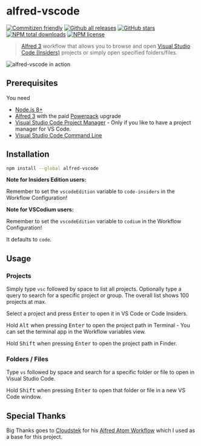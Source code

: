 # alfred-vscode

[![Commitizen friendly](https://img.shields.io/badge/commitizen-friendly-brightgreen.svg)](http://commitizen.github.io/cz-cli/)
[![Github all releases](https://img.shields.io/github/downloads/kbshl/alfred-vscode/total.svg)](https://github.com/kbshl/alfred-vscode/releases/)
[![GitHub stars](https://img.shields.io/github/stars/kbshl/alfred-vscode.svg)](https://github.com/kbshl/alfred-vscode/stargazers/)
[![NPM total downloads](https://img.shields.io/npm/dt/alfred-vscode.svg)](https://www.npmjs.com/package/alfred-vscode)
[![NPM license](https://img.shields.io/npm/l/alfred-vscode.svg)](https://www.npmjs.com/package/alfred-vscode)

> [Alfred 3](https://www.alfredapp.com) workflow that allows you to browse and open [Visual Studio Code (Insiders)](https://code.visualstudio.com/) projects or simply open specified folders/files.

![alfred-vscode in action](docs/screenshot.png)

## Prerequisites

You need

- [Node.js 8+](https://nodejs.org)
- [Alfred 3](https://www.alfredapp.com) with the paid [Powerpack](https://www.alfredapp.com/powerpack/) upgrade
- [Visual Studio Code Project Manager](https://marketplace.visualstudio.com/items?itemName=alefragnani.project-manager) - Only if you like to have a project manager for VS Code.
- [Visual Studio Code Command Line](https://code.visualstudio.com/docs/setup/mac)

## Installation

```bash
npm install --global alfred-vscode
```

**Note for Insiders Edition users:**

Remember to set the `vscodeEdition` variable to `code-insiders` in the Workflow Configuration!

**Note for VSCodium users:**

Remember to set the `vscodeEdition` variable to `codium` in the Workflow Configuration!

It defaults to `code`.

## Usage

### Projects

Simply type `vsc` followed by space to list all projects. Optionally type a query to search for a
specific project or group. The overall list shows 100 projects at max.

Select a project and press <kbd>Enter</kbd> to open it in VS Code or Code Insiders.

Hold <kbd>Alt</kbd> when pressing <kbd>Enter</kbd> to open the project path in Terminal - You can set
the terminal app in the Workflow variables view.

Hold <kbd>Shift</kbd> when pressing <kbd>Enter</kbd> to open the project path in Finder.

### Folders / Files

Type `vs` followed by space and search for a specific folder or file to open in Visual Studio Code.

Hold <kbd>Shift</kbd> when pressing <kbd>Enter</kbd> to open that folder or file in a new VS Code window.

## Special Thanks

Big Thanks goes to [Cloudstek](https://github.com/Cloudstek) for his [Alfred Atom Workflow](https://github.com/Cloudstek/alfred-atom) which I used as a base for this project.
